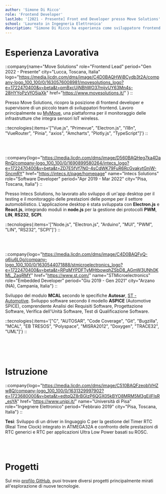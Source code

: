 ```yaml
---
author: 'Simone Di Ricco'
role: 'Frontend Developer'
lastJob: '[2021 - Presente] Front end Developer presso Move Solutions'
school: 'Laureato in Ingegneria Elettronica'
description: "Simone Di Ricco ha esperienza come sviluppatore frontend ed embedded, con un particolare focus sulle tecnologie web e sullo sviluppo software per applicazioni automobilistiche. Simone ha ricoperto ruoli chiave presso Move Solutions, Intecs Solutions e ST Microelectronics, lavorando su progetti che spaziano dallo sviluppo di piattaforme IoT al testing e monitoraggio di sistemi automobilistici. Ha conseguito una laurea in Ingegneria Elettronica presso l'Università di Pisa e ha completato una tesi sul confronto delle prestazioni dei Timer RTC. Il suo CV riflette un costante impegno nell'esplorare nuove tecnologie attraverso progetti personali e professionali."
---
```


# Esperienza Lavorativa

<!-- -------------------------- -->
<!-- ESPERIENZA MOVE SOLUTIONS -->
<!-- -------------------------- -->
::company{name="Move Solutions" role="Frontend Lead" period="Gen 2022 - Presente" city="Lucca, Toscana, Italia" logo="https://media.licdn.com/dms/image/C4D0BAQHWiBCydb3t2A/company-logo_100_100/0/1630576008981/movesolutions_logo?e=1722470400&v=beta&t=pmBxcUjNBhWO37mijvUY63Mn4s-28HYYoPzVfO5iaXk" href="https://www.movesolutions.it/"  }
::

Presso Move Solutions, ricopro la posizione di frontend developer e supervisore di un piccolo team di sviluppatori frontend.
Lavoro principalmente su [MyMove](https://www.movesolutions.it/mymove-iot-platform/), una piattaforma per il monitoraggio delle infrastrutture che integra sensori IoT wireless.

::tecnologies{:items='["Vue.js", "Primevue", "Electron.js", "i18n", "VueRouter", "Pinia", "axios", "Amcharts", "Plotly.js", "TypeScript"]'}
::

<br/>
<br/>

::company{logo="https://media.licdn.com/dms/image/D560BAQHeg7ka4DaRnQ/company-logo_100_100/0/1690899580264/intecs_logo?e=1722470400&v=beta&t=ZD7E5fVf7N0-4sCdWK79FuR6RcGvakytGnjW-SncmRY" href="https://intecs.it/page/homepage" name="Intecs Solutions" role="Software Developer" period="Apr 2019 - Mar 2022" city="Pisa, Toscana, Italia"}
::

Presso Intecs Solutions, ho lavorato allo sviluppo di un'app desktop per il testing e il monitoraggio delle prestazioni delle pompe per il settore automobilistico.
L'applicazione desktop è stata sviluppata con **Electron.js** e **React.js**, integrando moduli in **node.js** per la gestione dei protocolli **PWM**, **LIN**, **RS232**, **SCPI**.

::tecnologies{:items='["Node.js", "Electron.js", "Arduino", "MUI", "PWM", "LIN", "RS232", "SCPI"]'}
::

<br/>
<br/>

::company{logo="https://media.licdn.com/dms/image/C4D0BAQFyQ-q6iu6L0g/company-logo_100_100/0/1630544071888/stmicroelectronics_logo?e=1722470400&v=beta&t=RPqMYPDFTyMHtbowqhZSbD8_AGmW3UNh0KML_ZaqRMY" href="https://www.st.com/" name="STMicroelectronics" role="Embedded Developer" period="Giu 2019 - Gen 2021" city="Arzano (NA), Campania, Italia"}
::

Sviluppo del modulo **MCAL** secondo le specifiche **Autosar**, [ST - Automotive](https://www.st.com/en/automotive-microcontrollers.html).
Sviluppo software secondo il modello **ASPICE** (Automotive SPICE), comprendente Analisi dei Requisiti Software, Progettazione Software, Verifica dell'Unità Software, Test di Qualificazione Software.

::tecnologies{:items='["C", "AUTOSAR", "Code Coverage", "Git", "Bugzilla", "MCAL", "EB TRESOS", "Polyspace", "MISRA2012", "Doxygen", "TRACE32", "UML"]'}
::

<br/>
<br/>
<br/>

# Istruzione

::company{logo="https://media.licdn.com/dms/image/C510BAQFzeobIVHZw8Q/company-logo_100_100/0/1631329997902?e=1723680000&v=beta&t=edtqQZ8rBGlzP6QGX05kBYO8MRM5M3gEiIFIsR_esYA" href="https://www.unipi.it/" name="Università di Pisa" role="Ingegnere Elettronico" period="Febbraio 2019" city="Pisa, Toscana, Italia"}
::

**Tesi**: Sviluppo di un driver in linguaggio C per la gestione del Timer RTC (Real Time Clock) integrato in ATMEGA32A e confronto delle prestazioni di RTC generici e RTC per applicazioni Ultra Low Power basati su ROSC.

<br/>
<br/>

# Progetti

Sul mio [profilo GitHub](https://github.com/sdiricco), puoi trovare diversi progetti principalmente mirati all'esplorazione di nuove tecnologie.